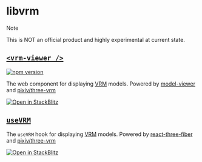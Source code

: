 # libvrm

> [!NOTE]
> This is NOT an official product and highly experimental at current state.

## [`<vrm-viewer />`](./packages/vrm-viewer/README.md)

[![npm version](https://badge.fury.io/js/vrm-viewer.svg)](https://badge.fury.io/js/vrm-viewer)

The <vrm-viewer /> web component for displaying [VRM](https://vrm.dev/en/) models. Powered by [model-viewer](https://modelviewer.dev/) and [pixiv/three-vrm](https://github.com/pixiv/three-vrm)

[![Open in StackBlitz](https://developer.stackblitz.com/img/open_in_stackblitz.svg)](https://stackblitz.com/github/yue4u/libvrm/tree/main/examples?file=vrm-viewer/index.html&startScript=start:vrm-viewer)


## [`useVRM`](./packages/use-vrm/README.md)

The `useVRM` hook for displaying [VRM](https://vrm.dev/en/) models. Powered by
[react-three-fiber](https://github.com/pmndrs/react-three-fiber) and
[pixiv/three-vrm](https://github.com/pixiv/three-vrm)

[![Open in StackBlitz](https://developer.stackblitz.com/img/open_in_stackblitz.svg)](https://stackblitz.com/github/yue4u/libvrm/tree/main/examples?file=use-vrm/App.tsx&startScript=start:use-vrm)
